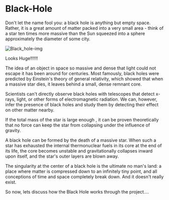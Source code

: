 # Black-Hole
Don't let the name fool you: a black hole is anything but empty space. Rather, it is a great amount of matter packed into a very small area - think of a star ten times more massive than the Sun squeezed into a sphere approximately the diameter of some city.

![Black_hole-img](https://user-images.githubusercontent.com/63366420/131672430-68224f7d-4922-401f-9913-28b2e5fda0d5.jpg)

Looks Huge!!!!!!


The idea of an object in space so massive and dense that light could not escape it has been around for centuries. Most famously, black holes were predicted by Einstein's theory of general relativity, which showed that when a massive star dies, it leaves behind a small, dense remnant core.

Scientists can't directly observe black holes with telescopes that detect x-rays, light, or other forms of electromagnetic radiation. We can, however, infer the presence of black holes and study them by detecting their effect on other matter nearby.

If the total mass of the star is large enough , it can be proven theoretically that no force can keep the star from collapsing under the influence of gravity.



A black hole can be formed by the death of a massive star. When such a star has exhausted the internal thermonuclear fuels in its core at the end of its life, the core becomes unstable and gravitationally collapses inward upon itself, and the star's outer layers are blown away.

The singularity at the center of a black hole is the ultimate no man's land: a place where matter is compressed down to an infinitely tiny point, and all conceptions of time and space completely break down. And it doesn't really exist.

So now, lets discuss how the Black Hole works through the project....
 
